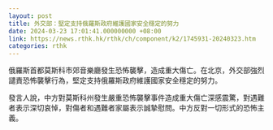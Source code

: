 ```yaml
---
layout: post
title: 外交部：堅定支持俄羅斯政府維護國家安全穩定的努力
date: 2024-03-23 17:01:41.000000000 +08:00
link: https://news.rthk.hk/rthk/ch/component/k2/1745931-20240323.htm
categories: rthk
---
```


俄羅斯首都莫斯科市郊音樂廳發生恐怖襲擊，造成重大傷亡。在北京，外交部強烈譴責恐怖襲擊行為，堅定支持俄羅斯政府維護國家安全穩定的努力。

發言人說，中方對莫斯科州發生嚴重恐怖襲擊事件造成重大傷亡深感震驚，對遇難者表示深切哀悼，對傷者和遇難者家屬表示誠摯慰問。中方反對一切形式的恐怖主義。
